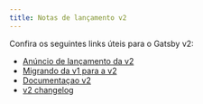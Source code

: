 ```yaml
---
title: Notas de lançamento v2
---
```


Confira os seguintes links úteis para o Gatsby v2:

- [Anúncio de lançamento da v2](/blog/2018-09-17-gatsby-v2/)
- [Migrando da v1 para a v2](/docs/migrating-from-v1-to-v2/)
- [Documentaçao v2](/docs/)
- [v2 changelog](https://github.com/gatsbyjs/gatsby/blob/master/packages/gatsby/CHANGELOG.md#200-2018-09-17)
